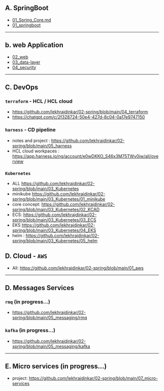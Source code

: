 ## A. SpringBoot
- [01_Spring_Core.md](00_Springboot%2F01_Spring-core)
- [01_springboot](00_Springboot%2F01_springboot)

---

## b. web Application
- [02_web](00_Springboot%2F02_web)
- [03_data-layer](00_Springboot%2F03_data-layer)
- [04_security](00_Springboot%2F04_security)

---

## C. DevOps
### `terraform` - HCL / HCL cloud
- https://github.com/lekhrajdinkar/02-spring/blob/main/04_terraform
- https://chatgpt.com/c/2f328724-50e4-427d-8c04-0a17e9747150

### `harness` - CD pipeline
- notes and project : https://github.com/lekhrajdinkar/02-spring/blob/main/05_harness
- HCL cloud workpaces : https://app.harness.io/ng/account/e0wDKKO_S46x3M75TWv0iw/all/overview

### `Kubernetes`
- ALL https://github.com/lekhrajdinkar/02-spring/blob/main/03_Kubernetes 
- minikube https://github.com/lekhrajdinkar/02-spring/blob/main/03_Kubernetes/01_minikube
- core concept: https://github.com/lekhrajdinkar/02-spring/blob/main/03_Kubernetes/02_KCAD
- ECS: https://github.com/lekhrajdinkar/02-spring/blob/main/03_Kubernetes/03_ECS
- EKS https://github.com/lekhrajdinkar/02-spring/blob/main/03_Kubernetes/04_EKS
- helm : https://github.com/lekhrajdinkar/02-spring/blob/main/03_Kubernetes/05_helm

## D. Cloud - `AWS`
- All: https://github.com/lekhrajdinkar/02-spring/blob/main/01_aws

---

## D. Messages Services
### `rmq`  (in progress...)
- https://github.com/lekhrajdinkar/02-spring/blob/main/05_messaging/rmq
### `kafka` (in progress...)
- https://github.com/lekhrajdinkar/02-spring/blob/main/05_messaging/kafka

---

## E. Micro services (in progress...)
- project: https://github.com/lekhrajdinkar/02-spring/blob/main/07_micro-services